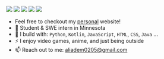 [<img src="https://img.shields.io/badge/github-%2312100E.svg?&style=for-the-badge&logo=github&logoColor=white&color=black" />](https://github.com/aad3m)
[<img src="https://img.shields.io/badge/instagram-%2312100E.svg?&style=for-the-badge&logo=instagram&color=405DE6" />](https://www.instagram.com/ali.a0218) 
[<img src="https://img.shields.io/badge/linkedin-%230077B5.svg?&style=for-the-badge&logo=linkedin&logoColor=white" />](https://www.linkedin.com/in/alia0205/)
[<img src="https://img.shields.io/badge/youtube-%230077B5.svg?&style=for-the-badge&logo=youtube&logoColor=white&color=FF0000" />](https://www.youtube.com/@aade0205)
[<img src="https://img.shields.io/badge/TikTok-000000?style=for-the-badge&logo=tiktok&logoColor=white" />](https://www.tiktok.com/@aad3m05)


- Feel free to checkout my [personal](https://aad3m.com) website!
- 🏢 Student & SWE intern in Minnesota
- 🧰 I build with: `Python`, `Kotlin`, `JavaScript`, `HTML`, `CSS`,  `Java` ...
- ⚡ I enjoy video games, anime, and just being outside
- 📫 Reach out to me: aliadem0205@gmail.com
